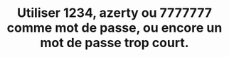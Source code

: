 ---
category: category-nGkbk6oSlC5_p3eqoXX2o
goodPractices:
- good-practice-oo8d-eRVOqS8_S91fv-X-
risks:
- Avoir recours à des mots de passe qui figurent parmi les plus couramment utilisés
  et de fait les plus fréquemment piratés. Des mots de passe comme 1234 sont simples
  à deviner ou à casser (logiciel dédié au cassage de mot de passe
- dit par attaque brute force).
title: Utiliser 1234, azerty ou 7777777 comme mot de passe, ou encore un mot de passe
  trop court.
uuid: vulnerability-H_qd729SoncCOyIPUM127
visibleInCms: true
---